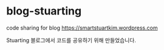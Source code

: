 # blog-stuarting
code sharing for blog <https://smartstuartkim.wordpress.com>

Stuarting 블로그에서 코드를 공유하기 위해 만들었습니다.
